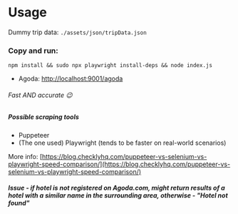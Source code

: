 # Usage

Dummy trip data: `./assets/json/tripData.json`

### Copy and run:

```
npm install && sudo npx playwright install-deps && node index.js
```

- Agoda: [http://localhost:9001/agoda](http://localhost:9001/agoda)

###### Fast AND accurate 😉

##### Possible scraping tools

- Puppeteer
- (The one used) Playwright (tends to be faster on real-world scenarios)

More info: [https://blog.checklyhq.com/puppeteer-vs-selenium-vs-playwright-speed-comparison/](https://blog.checklyhq.com/puppeteer-vs-selenium-vs-playwright-speed-comparison/)

##### Issue - if hotel is not registered on Agoda.com, might return results of a hotel with a similar name in the surrounding area, otherwise - "Hotel not found"
